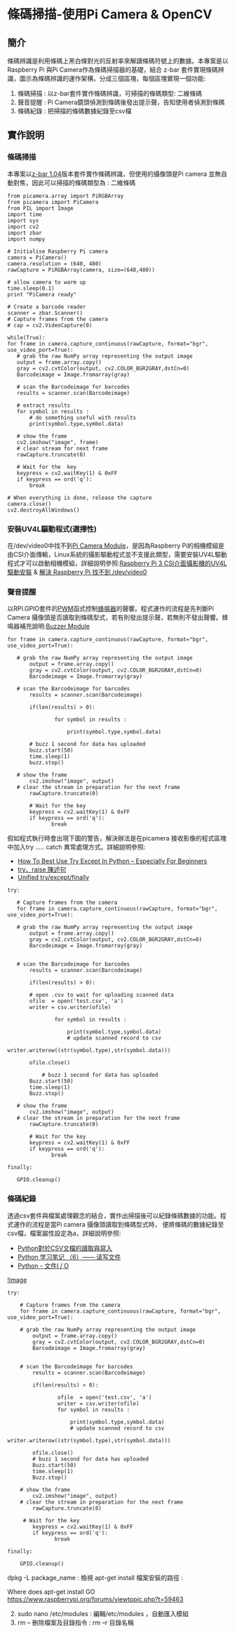 # 條碼掃描-使用Pi Camera & OpenCV

## 簡介

條碼辨識是利用條碼上黑白條對光的反射率來解讀條碼符號上的數據。本專案是以Raspberry Pi 與Pi Camera作為條碼掃描器的基礎，結合 z-bar 套件實現條碼辨識，圖示為條碼辨識的運作架構，分成三個區塊，每個區塊實現一個功能:

1. 條碼掃描 : 以z-bar套件實作條碼辨識，可掃描的條碼類型: 二維條碼
2. 聲音提醒 : Pi Camera鏡頭偵測到條碼後發出提示聲，告知使用者偵測到條碼
3. 條碼紀錄 : 把掃描的條碼數據紀錄至csv檔
 
## 實作說明

### 條碼掃描 

本專案以[z-bar 1.04](https://pypi.python.org/pypi/zbar-py/1.0.4)版本套件實作條碼辨識，但使用的攝像頭是Pi camera 並無自動對焦，因此可以掃描的條碼類型為 : 二維條碼

 ```
from picamera.array import PiRGBArray
from picamera import PiCamera
from PIL import Image
import time
import sys
import cv2
import zbar
import numpy

# Initialise Raspberry Pi camera
camera = PiCamera()
camera.resolution = (640, 480)
rawCapture = PiRGBArray(camera, size=(640,480))

# allow camera to warm up
time.sleep(0.1)
print "PiCamera ready"

# Create a barcode reader
scanner = zbar.Scanner()
# Capture frames from the camera
# cap = cv2.VideoCapture(0)

while(True):
for frame in camera.capture_continuous(rawCapture, format="bgr", use_video_port=True):
    # grab the raw NumPy array representing the output image
    output = frame.array.copy()
    gray = cv2.cvtColor(output, cv2.COLOR_BGR2GRAY,dstCn=0)
    Barcodeimage = Image.fromarray(gray)

    # scan the Barcodeimage for barcodes
    results = scanner.scan(Barcodeimage)

    # extract results
    for symbol in results :
        # do something useful with results
        print(symbol.type,symbol.data)
        
    # show the frame
    cv2.imshow("image", frame)
    # clear stream for next frame
    rawCapture.truncate(0)

    # Wait for the  key
    keypress = cv2.waitKey(1) & 0xFF
    if keypress == ord('q'):
        break

# When everything is done, release the capture
camera.close()
cv2.destroyAllWindows()
 ```
 
### 安裝UV4L驅動程式(選擇性)

在/dev/video0中找不到[Pi Camera Module](https://www.ics.com/blog/raspberry-pi-camera-module )，是因為Raspberry Pi的相機模組是由CSI介面傳輸，Linux系統的攝影驅動程式並不支援此類型，需要安裝UV4L驅動程式才可以啟動相機模組，詳細說明參照:[Raspberry Pi 3 CSI介面攝影機的UV4L驅動安裝](http://kenneth.tw/2017/03/13/raspberry-pi-3-csi介面攝影機的uv4l驅動安裝-2) & [解決 Raspberry Pi 找不到 /dev/video0](http://open-rotorman.blogspot.tw/2014/06/raspberry-pi-raspberry-pi-devvideo0.html)

### 聲音提醒

以RPI.GPIO套件的[PWM](https://sourceforge.net/p/raspberry-gpio-python/wiki/PWM/)函式控制[蜂鳴器](https://sites.google.com/site/zsgititit/home/raspberry-shu-mei-pai/raspberry-shi-yong-fengbuzzier)的聲響。程式運作的流程是先判斷Pi Camera 攝像頭是否讀取到條碼型式，若有則發出提示聲，若無則不發出聲響。蜂鳴器補充說明:[Buzzer Module](https://www.sunfounder.com/learn/sensor-kit-v2-0-for-raspberry-pi-b-plus/lesson-10-buzzer-module-sensor-kit-v2-0-for-b-plus.html)

 ```
for frame in camera.capture_continuous(rawCapture, format="bgr", use_video_port=True):
            
	# grab the raw NumPy array representing the output image
        output = frame.array.copy()
        gray = cv2.cvtColor(output, cv2.COLOR_BGR2GRAY,dstCn=0)
        Barcodeimage = Image.fromarray(gray)

  	# scan the Barcodeimage for barcodes
        results = scanner.scan(Barcodeimage)

        if(len(results) > 0):

                for symbol in results :
                    
                    print(symbol.type,symbol.data)
                   
    	# buzz 1 second for data has uploaded
		buzz.start(50)
    	time.sleep(1)
        buzz.stop()
        	
	# show the frame
        cv2.imshow("image", output)
	# clear the stream in preparation for the next frame
        rawCapture.truncate(0)
    
        # Wait for the key       
        keypress = cv2.waitKey(1) & 0xFF
        if keypress == ord('q'):
               break
 ```

假如程式執行時會出現下圖的警告，解決辦法是在picamera 接收影像的程式區塊中加入try ….. catch 異常處理方式。詳細說明參照:

- [How To Best Use Try Except In Python – Especially For Beginners](http://www.techbeamers.com/use-try-except-python/)
- [try、raise 陳述句](https://openhome.cc/Gossip/Python/TryStatement.html)
- [Unified try/except/finally](https://docs.python.org/2.5/whatsnew/pep-341.html)

 ```
try:

    # Capture frames from the camera
    for frame in camera.capture_continuous(rawCapture, format="bgr", use_video_port=True):
            
	# grab the raw NumPy array representing the output image
        output = frame.array.copy()
        gray = cv2.cvtColor(output, cv2.COLOR_BGR2GRAY,dstCn=0)
        Barcodeimage = Image.fromarray(gray)


  	# scan the Barcodeimage for barcodes
        results = scanner.scan(Barcodeimage)

        if(len(results) > 0):

		# open .csv to wait for uploading scanned data
		ofile  = open('test.csv', 'a')
		writer = csv.writer(ofile) 
                  
                for symbol in results :
                    
                    print(symbol.type,symbol.data)
                    # update scanned record to csv 
                    writer.writerow((str(symbol.type),str(symbol.data)))
    		
		ofile.close()

    		# buzz 1 second for data has uploaded
		Buzz.start(50)
    	time.sleep(1)
        Buzz.stop()
        	
	# show the frame
        cv2.imshow("image", output)
	# clear the stream in preparation for the next frame
        rawCapture.truncate(0)
    
        # Wait for the key       
        keypress = cv2.waitKey(1) & 0xFF
        if keypress == ord('q'):
               break

finally:
       
	GPIO.cleanup()
 ```
 
### 條碼紀錄 

透過csv套件與檔案處理觀念的結合，實作出掃描後可以紀錄條碼數據的功能。程式運作的流程是當Pi camera 攝像頭讀取到條碼型式時， 便將條碼的數據紀錄至csv檔，檔案屬性設定為a，詳細說明參照:

- [Python對於CSV文檔的讀取與寫入](https://hk.saowen.com/a/e486e7398f537ec9100f26afb18e2093dd34b830e94259628b3d2bd3b0b68d6c) 
- [Python 学习笔记 （6）—— 读写文件](http://blog.51cto.com/pmghong/1349978)
- [Python - 文件I / O](http://www.tutorialspoint.com/python/python_files_io.htm) 

[!image]()
```
try:

    # Capture frames from the camera
    for frame in camera.capture_continuous(rawCapture, format="bgr", use_video_port=True):
            
	# grab the raw NumPy array representing the output image
        output = frame.array.copy()
        gray = cv2.cvtColor(output, cv2.COLOR_BGR2GRAY,dstCn=0)
        Barcodeimage = Image.fromarray(gray)


  	# scan the Barcodeimage for barcodes
        results = scanner.scan(Barcodeimage)

        if(len(results) > 0):

                ofile  = open('test.csv', 'a')
                writer = csv.writer(ofile)
                for symbol in results :
                    
                    print(symbol.type,symbol.data)
                    # update scanned record to csv 
                    writer.writerow((str(symbol.type),str(symbol.data)))
    	
        ofile.close()
    	# buzz 1 second for data has uploaded
		Buzz.start(50)
    	time.sleep(1)
        Buzz.stop()
        	
	# show the frame
        cv2.imshow("image", output)
	# clear the stream in preparation for the next frame
        rawCapture.truncate(0)
    
     # Wait for the key       
        keypress = cv2.waitKey(1) & 0xFF
        if keypress == ord('q'):
               break

finally:
       
	GPIO.cleanup()

 ```
 
dpkg -L package_name : 檢視 apt-get install 檔案安裝的路徑 :  

Where does apt-get install GO
https://www.raspberrypi.org/forums/viewtopic.php?t=59463 

2.	sudo nano /etc/modules : 編輯/etc/modules ，自動匯入模組
3.	rm – 刪除檔案及目錄指令 : rm –r  目錄名稱
